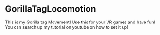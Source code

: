 # GorillaTagLocomotion
This is my Gorilla tag Movement! Use this for your VR games and have fun!
You can search up my tutorial on youtube on how to set it up!
